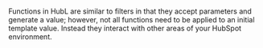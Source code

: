 # 
Functions in HubL are similar to filters in that they accept parameters and generate a value; however, not all functions need to be applied to an initial template value. Instead they interact with other areas of your HubSpot environment.
